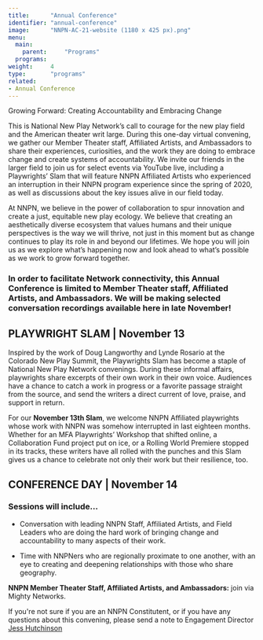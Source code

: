 ```yaml
---
title:      "Annual Conference"
identifier: "annual-conference"
image:      "NNPN-AC-21-website (1180 x 425 px).png"
menu:
  main:
    parent:     "Programs"
  programs:
weight:     4
type:       "programs"
related:
- Annual Conference
---
```

<span class=lead-in>Growing Forward: Creating Accountability and Embracing Change</span>

This is National New Play Network’s call to courage for the new play field and the American theater writ large. During this one-day virtual convening, we gather our Member Theater staff, Affiliated Artists, and Ambassadors to share their experiences, curiosities, and the work they are doing to embrace change and create systems of accountability. We invite our friends in the larger field to join us for select events via YouTube live, including a Playwrights’ Slam that will feature NNPN Affiliated Artists who experienced an interruption in their NNPN program experience since the spring of 2020, as well as discussions about the key issues alive in our field today. 

At NNPN, we believe in the power of collaboration to spur innovation and create a just, equitable new play ecology. We believe that creating an aesthetically diverse ecosystem that values humans and their unique perspectives is the way we will thrive, not just in this moment but as change continues to play its role in and beyond our lifetimes. We hope you will join us as we explore what’s happening now and look ahead to what’s possible as we work to grow forward together.

### In order to facilitate Network connectivity, this Annual Conference is limited to Member Theater staff, Affiliated Artists, and Ambassadors. We will be making selected conversation recordings available here in late November! ### 

## PLAYWRIGHT SLAM | November 13 ##

Inspired by the work of Doug Langworthy and Lynde Rosario at the Colorado New Play Summit, the Playwrights Slam has become a staple of National New Play Network convenings. During these informal affairs, playwrights share excerpts of their own work in their own voice. Audiences have a chance to catch a work in progress or a favorite passage straight from the source, and send the writers a direct current of love, praise, and support in return.

For our **November 13th Slam**, we welcome NNPN Affiliated playwrights whose work with NNPN was somehow interrupted in last eighteen months. Whether for an MFA Playwrights’ Workshop that shifted online, a Collaboration Fund project put on ice, or a Rolling World Premiere stopped in its tracks, these writers have all rolled with the punches and this Slam gives us a chance to celebrate not only their work but their resilience, too.

## CONFERENCE DAY | November 14 ##
### Sessions will include... ###
- Conversation with leading NNPN Staff, Affiliated Artists, and Field Leaders who are doing the hard work of bringing change and accountability to many aspects of their work. 

- Time with NNPNers who are regionally proximate to one another, with an eye to creating and deepening relationships with those who share geography.

**NNPN Member Theater Staff, Affiliated Artists, and Ambassadors:** join via Mighty Networks.

If you're not sure if you are an NNPN Constitutent, or if you have any questions about this convening, please send a note to Engagement Director [Jess Hutchinson](mailto:jess@nnpn.org) 
